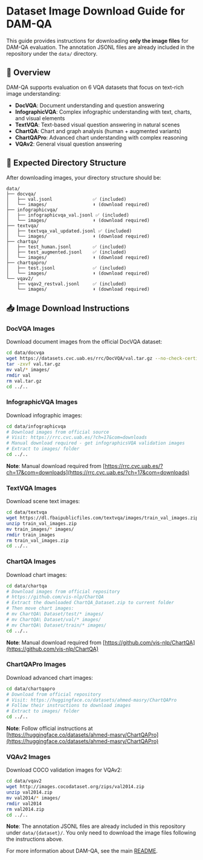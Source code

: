 # Dataset Image Download Guide for DAM-QA

This guide provides instructions for downloading **only the image files** for DAM-QA evaluation. The annotation JSONL files are already included in the repository under the `data/` directory.

## 🌟 Overview

DAM-QA supports evaluation on 6 VQA datasets that focus on text-rich image understanding:

- **DocVQA**: Document understanding and question answering
- **InfographicVQA**: Complex infographic understanding with text, charts, and visual elements
- **TextVQA**: Text-based visual question answering in natural scenes
- **ChartQA**: Chart and graph analysis (human + augmented variants)
- **ChartQAPro**: Advanced chart understanding with complex reasoning
- **VQAv2**: General visual question answering

## 📁 Expected Directory Structure

After downloading images, your directory structure should be:

```
data/
├── docvqa/
│   ├── val.jsonl               ✅ (included)
│   └── images/                 ⬇️ (download required)
├── infographicvqa/
│   ├── infographicvqa_val.jsonl ✅ (included)
│   └── images/                 ⬇️ (download required)
├── textvqa/
│   ├── textvqa_val_updated.jsonl ✅ (included)
│   └── images/                 ⬇️ (download required)
├── chartqa/
│   ├── test_human.jsonl        ✅ (included)
│   ├── test_augmented.jsonl    ✅ (included)
│   └── images/                 ⬇️ (download required)
├── chartqapro/
│   ├── test.jsonl              ✅ (included)
│   └── images/                 ⬇️ (download required)
└── vqav2/
    ├── vqav2_restval.jsonl     ✅ (included)
    └── images/                 ⬇️ (download required)
```

## 📥 Image Download Instructions

### DocVQA Images

Download document images from the official DocVQA dataset:

```bash
cd data/docvqa
wget https://datasets.cvc.uab.es/rrc/DocVQA/val.tar.gz --no-check-certificate
tar -zxvf val.tar.gz
mv val/* images/
rmdir val
rm val.tar.gz
cd ../..
```

### InfographicVQA Images

Download infographic images:

```bash
cd data/infographicvqa
# Download images from official source
# Visit: https://rrc.cvc.uab.es/?ch=17&com=downloads
# Manual download required - get infographicsVQA validation images
# Extract to images/ folder
cd ../..
```
**Note**: Manual download required from [https://rrc.cvc.uab.es/?ch=17&com=downloads](https://rrc.cvc.uab.es/?ch=17&com=downloads)

### TextVQA Images

Download scene text images:

```bash
cd data/textvqa
wget https://dl.fbaipublicfiles.com/textvqa/images/train_val_images.zip
unzip train_val_images.zip
mv train_images/* images/
rmdir train_images
rm train_val_images.zip
cd ../..
```

### ChartQA Images

Download chart images:

```bash
cd data/chartqa
# Download images from official repository
# https://github.com/vis-nlp/ChartQA
# Extract the downloaded ChartQA_Dataset.zip to current folder
# Then move chart images:
# mv ChartQA\ Dataset/test/* images/
# mv ChartQA\ Dataset/val/* images/
# mv ChartQA\ Dataset/train/* images/
cd ../..
```
**Note**: Manual download required from [https://github.com/vis-nlp/ChartQA](https://github.com/vis-nlp/ChartQA)

### ChartQAPro Images

Download advanced chart images:

```bash
cd data/chartqapro
# Download from official repository
# Visit: https://huggingface.co/datasets/ahmed-masry/ChartQAPro
# Follow their instructions to download images
# Extract to images/ folder
cd ../..
```
**Note**: Follow official instructions at [https://huggingface.co/datasets/ahmed-masry/ChartQAPro](https://huggingface.co/datasets/ahmed-masry/ChartQAPro)

### VQAv2 Images

Download COCO validation images for VQAv2:

```bash
cd data/vqav2
wget http://images.cocodataset.org/zips/val2014.zip
unzip val2014.zip
mv val2014/* images/
rmdir val2014
rm val2014.zip
cd ../..
```


**Note**: The annotation JSONL files are already included in this repository under `data/{dataset}/`. You only need to download the image files following the instructions above.

For more information about DAM-QA, see the main [README](../README.md). 